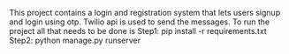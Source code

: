 This project contains a login and registration system that lets users signup and login using otp. Twilio api is used to send the messages.
To run the project all that needs to be done is 
Step1: pip install -r requirements.txt
Step2: python manage.py runserver
